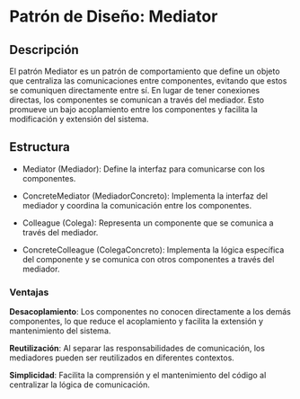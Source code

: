 # Patrón de Diseño: Mediator

## Descripción

El patrón Mediator es un patrón de comportamiento que define un objeto que centraliza las
comunicaciones entre componentes, evitando que estos se comuniquen directamente entre sí. En lugar
de tener conexiones directas, los componentes se comunican a través del mediador. Esto promueve un
bajo acoplamiento entre los componentes y facilita la modificación y extensión del sistema.

## Estructura

- Mediator (Mediador): Define la interfaz para comunicarse con los componentes.

- ConcreteMediator (MediadorConcreto): Implementa la interfaz del mediador y coordina la
  comunicación entre los componentes.

- Colleague (Colega): Representa un componente que se comunica a través del mediador.

- ConcreteColleague (ColegaConcreto): Implementa la lógica específica del componente y se comunica
  con otros componentes a través del mediador.

### Ventajas

**Desacoplamiento**: Los componentes no conocen directamente a los demás componentes, lo que reduce el
acoplamiento y facilita la extensión y mantenimiento del sistema.

**Reutilización**: Al separar las responsabilidades de comunicación, los mediadores pueden ser
reutilizados en diferentes contextos.

**Simplicidad**: Facilita la comprensión y el mantenimiento del código al centralizar la lógica de
comunicación.
